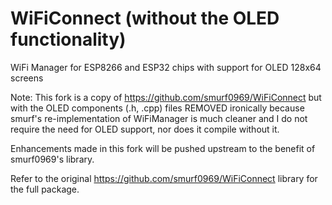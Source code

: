# WiFiConnect (without the OLED functionality)
WiFi Manager for ESP8266 and ESP32 chips with support for OLED 128x64 screens

Note: This fork is a copy of https://github.com/smurf0969/WiFiConnect but with the OLED components (.h, .cpp) files REMOVED ironically because smurf's re-implementation of WiFiManager is much cleaner and I do not require the need for OLED support, nor does it compile without it.

Enhancements made in this fork will be pushed upstream to the benefit of smurf0969's library.

Refer to the original https://github.com/smurf0969/WiFiConnect library for the full package.
